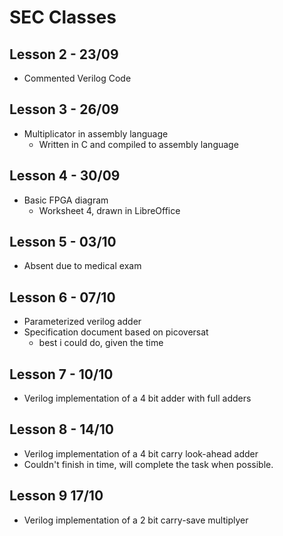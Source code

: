 # SEC Classes

## Lesson 2 - 23/09
* Commented Verilog Code

## Lesson 3 - 26/09
* Multiplicator in assembly language
  * Written in C and compiled to assembly language

## Lesson 4 - 30/09
* Basic FPGA diagram
  * Worksheet 4, drawn in LibreOffice

## Lesson 5 - 03/10
* Absent due to medical exam

## Lesson 6 - 07/10
* Parameterized verilog adder
* Specification document based on picoversat
  * best i could do, given the time 

## Lesson 7 - 10/10
* Verilog implementation of a 4 bit adder with full adders

## Lesson 8 - 14/10
* Verilog implementation of a 4 bit carry look-ahead adder
 * Couldn't finish in time, will complete the task when possible.

## Lesson 9 17/10
* Verilog implementation of a 2 bit carry-save multiplyer
